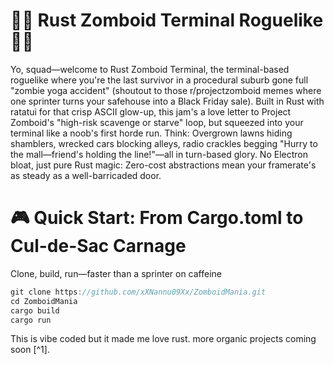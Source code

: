 # 🧟‍♂️ Rust Zomboid Terminal Roguelike 🧟‍♂️

Yo, squad—welcome to Rust Zomboid Terminal, the terminal-based roguelike where you're the last survivor in a procedural suburb gone full "zombie yoga accident" (shoutout to those r/projectzomboid memes where one sprinter turns your safehouse into a Black Friday sale). Built in Rust with ratatui for that crisp ASCII glow-up, this jam's a love letter to Project Zomboid's "high-risk scavenge or starve" loop, but squeezed into your terminal like a noob's first horde run. Think: Overgrown lawns hiding shamblers, wrecked cars blocking alleys, radio crackles begging "Hurry to the mall—friend's holding the line!"—all in turn-based glory. No Electron bloat, just pure Rust magic: Zero-cost abstractions mean your framerate's as steady as a well-barricaded door.

# 🎮 Quick Start: From Cargo.toml to Cul-de-Sac Carnage

Clone, build, run—faster than a sprinter on caffeine
```rust
git clone https://github.com/xXNannu09Xx/ZomboidMania.git
cd ZomboidMania
cargo build
cargo run 
```

This is vibe coded but it made me love rust. more organic projects coming soon [^1].
